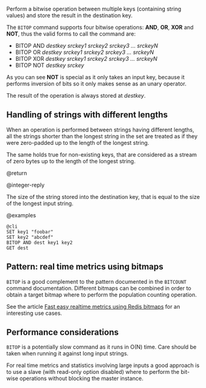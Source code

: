 Perform a bitwise operation between multiple keys (containing string
values) and store the result in the destination key.

The `BITOP` command supports four bitwise operations: **AND**, **OR**, **XOR** and **NOT**, thus the valid forms to call the command are:

+ BITOP AND *destkey srckey1 srckey2 srckey3 ... srckeyN*
+ BITOP OR *destkey srckey1 srckey2 srckey3 ... srckeyN*
+ BITOP XOR *destkey srckey1 srckey2 srckey3 ... srckeyN*
+ BITOP NOT *destkey srckey*

As you can see **NOT** is special as it only takes an input key, because it
performs inversion of bits so it only makes sense as an unary operator.

The result of the operation is always stored at *destkey*.

Handling of strings with different lengths
---

When an operation is performed between strings having different lengths, all
the strings shorter than the longest string in the set are treated as if
they were zero-padded up to the length of the longest string.

The same holds true for non-existing keys, that are considered as a stream of
zero bytes up to the length of the longest string.

@return

@integer-reply

The size of the string stored into the destination key, that is equal to the size of the longest input string.

@examples

    @cli
    SET key1 "foobar"
    SET key2 "abcdef"
    BITOP AND dest key1 key2
    GET dest

Pattern: real time metrics using bitmaps
---

`BITOP` is a good complement to the pattern documented in the `BITCOUNT` command documentation. Different bitmaps can be combined in order to obtain a target
bitmap where to perform the population counting operation.

See the article [Fast easy realtime metrics using Redis bitmaps](http://blog.getspool.com/2011/11/29/fast-easy-realtime-metrics-using-redis-bitmaps/) for an interesting use cases.

Performance considerations
---

`BITOP` is a potentially slow command as it runs in O(N) time.
Care should be taken when running it against long input strings.

For real time metrics and statistics involving large inputs a good approach
is to use a slave (with read-only option disabled) where to perform the
bit-wise operations without blocking the master instance.
